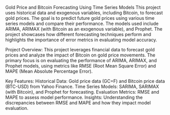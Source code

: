 Gold Price and Bitcoin Forecasting Using Time Series Models
            This project uses historical data and exogenous variables, including Bitcoin, to forecast gold prices. The goal is to predict future gold prices using various time series models and compare their performance. The models used include ARIMA, ARIMAX (with Bitcoin as an exogenous variable), and Prophet. The project showcases how different forecasting techniques perform and highlights the importance of error metrics in evaluating model accuracy.

Project Overview:
    This project leverages financial data to forecast gold prices and analyze the impact of Bitcoin on gold price movements. The primary focus is on evaluating the performance of ARIMA, ARIMAX, and Prophet models, using metrics like RMSE (Root Mean Square Error) and MAPE (Mean Absolute Percentage Error).

Key Features:
Historical Data: Gold price data (GC=F) and Bitcoin price data (BTC-USD) from Yahoo Finance.
Time Series Models: SARIMA, SARIMAX (with Bitcoin), and Prophet for forecasting.
Evaluation Metrics: RMSE and MAPE to assess model performance.
Insights: Understanding the discrepancies between RMSE and MAPE and how they impact model evaluation.
